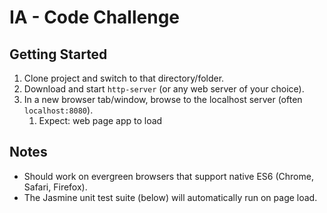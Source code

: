 # IA - Code Challenge

## Getting Started
1. Clone project and switch to that directory/folder.
1. Download and start ```http-server``` (or any web server of your choice).
1. In a new browser tab/window, browse to the localhost server (often ```localhost:8080```).
    1. Expect: web page app to load

## Notes
* Should work on evergreen browsers that support native ES6 (Chrome, Safari, Firefox).
* The Jasmine unit test suite (below) will automatically run on page load.
